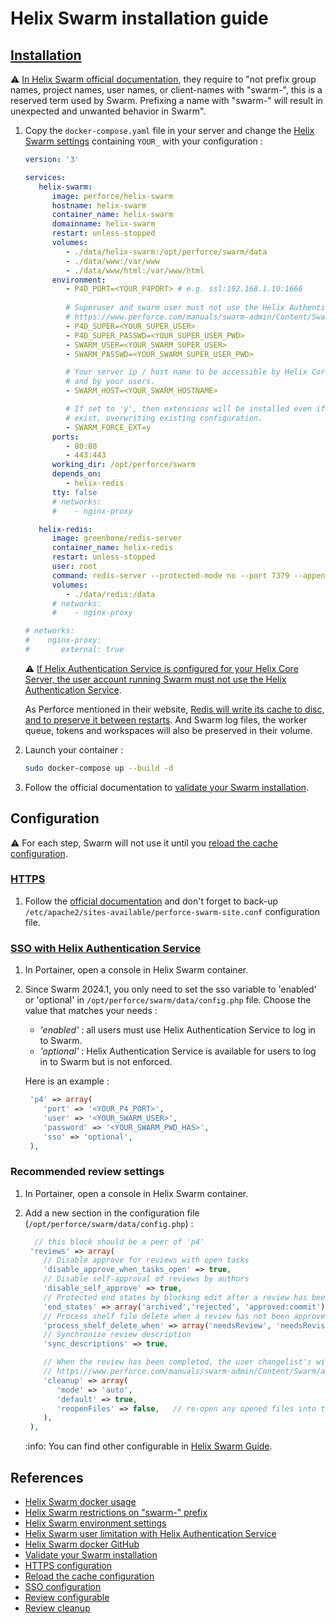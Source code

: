 # Helix Swarm installation guide

## [Installation](https://www.perforce.com/manuals/swarm-admin/Content/Swarm/docker-container.html#Run_Swarm_using_a_Docker_container)

:warning: [In Helix Swarm official documentation](https://www.perforce.com/manuals/swarm-admin/Content/Swarm/chapter.setup.html), they require to "not prefix group names, project names, user names, or client-names with "swarm-", this is a reserved term used by Swarm. Prefixing a name with "swarm-" will result in unexpected and unwanted behavior in Swarm".

1. Copy the `docker-compose.yaml` file in your server and change the [Helix Swarm settings](https://www.perforce.com/manuals/swarm-admin/Content/Swarm/docker-container.html#Advanced_configuration_options) containing `YOUR_` with your configuration :

   ```yaml
   version: '3'

   services:
      helix-swarm:
         image: perforce/helix-swarm
         hostname: helix-swarm
         container_name: helix-swarm
         domainname: helix-swarm
         restart: unless-stopped
         volumes:
            - ./data/helix-swarm:/opt/perforce/swarm/data
            - ./data/www:/var/www
            - ./data/www/html:/var/www/html
         environment:
            - P4D_PORT=<YOUR_P4PORT> # e.g. ssl:192.168.1.10:1666
            
            # Superuser and swarm user must not use the Helix Authentication Service :
            # https://www.perforce.com/manuals/swarm-admin/Content/Swarm/setup.dependencies.html#Helix_Core_Server_automated_user_requirements_for_Swarm
            - P4D_SUPER=<YOUR_SUPER_USER>
            - P4D_SUPER_PASSWD=<YOUR_SUPER_USER_PWD>
            - SWARM_USER=<YOUR_SWARM_SUPER_USER>
            - SWARM_PASSWD=<YOUR_SWARM_SUPER_USER_PWD>

            # Your server ip / host name to be accessible by Helix Core server (e.g 192.168.1.101 or helix-swarm)
            # and by your users.
            - SWARM_HOST=<YOUR_SWARM_HOSTNAME>

            # If set to 'y', then extensions will be installed even if they already
            # exist, overwriting existing configuration.
            - SWARM_FORCE_EXT=y
         ports:
            - 80:80
            - 443:443
         working_dir: /opt/perforce/swarm
         depends_on:
            - helix-redis
         tty: false
         # networks:
         #    - nginx-proxy

      helix-redis:
         image: greenbone/redis-server
         container_name: helix-redis
         restart: unless-stopped
         user: root
         command: redis-server --protected-mode no --port 7379 --appendonly yes
         volumes:
            - ./data/redis:/data
         # networks:
         #    - nginx-proxy

   # networks:
   #    nginx-proxy:
   #       external: true
   ```

   :warning: [If Helix Authentication Service is configured for your Helix Core Server, the user account running Swarm must not use the Helix Authentication Service](https://www.perforce.com/manuals/swarm-admin/Content/Swarm/setup.dependencies.html#Helix_Core_Server_automated_user_requirements_for_Swarm).

   As Perforce mentioned in their website, [Redis will write its cache to disc, and to preserve it between restarts](https://github.com/perforce/helix-swarm-docker/tree/main?tab=readme-ov-file#persisting-containers-production). And Swarm log files, the worker queue, tokens and workspaces will also be preserved in their volume.

2. Launch your container :

   ```bash
   sudo docker-compose up --build -d
   ```

3. Follow the official documentation to [validate your Swarm installation](https://www.perforce.com/manuals/swarm-admin/Content/Swarm/setup.validate_install.html#Validate_your_Swarm_installation).

## Configuration

:warning: For each step, Swarm will not use it until you [reload the cache configuration](https://www.perforce.com/manuals/swarm-admin/Content/Swarm/admin.system_information.html#admin_system_information_cache_info_reload_config).

### [HTTPS](https://www.perforce.com/manuals/swarm/Content/Swarm/setup.post.html#HTTPS)

1. Follow the [official documentation](https://www.perforce.com/manuals/swarm/Content/Swarm/setup.post.html#HTTPS) and don't forget to back-up `/etc/apache2/sites-available/perforce-swarm-site.conf` configuration file.

### [SSO with Helix Authentication Service](https://www.perforce.com/manuals/swarm-admin/Content/Swarm/setup.swarm.html)

1. In Portainer, open a console in Helix Swarm container.

2. Since Swarm 2024.1, you only need to set the sso variable to 'enabled' or 'optional' in `/opt/perforce/swarm/data/config.php` file. Choose the value that matches your needs :

   - *'enabled'* : all users must use Helix Authentication Service to log in to Swarm.
   - *'optional'* : Helix Authentication Service is available for users to log in to Swarm but is not enforced.

   Here is an example :

   ```php
    'p4' => array(
       'port' => '<YOUR_P4_PORT>',
       'user' => '<YOUR_SWARM_USER>',
       'password' => '<YOUR_SWARM_PWD_HAS>',
       'sso' => 'optional',
    ),
   ```

### Recommended review settings

1. In Portainer, open a console in Helix Swarm container.

2. Add a new section in the configuration file (`/opt/perforce/swarm/data/config.php`) :

   ```php
     // this block should be a peer of 'p4'
    'reviews' => array(
       // Disable approve for reviews with open tasks
       'disable_approve_when_tasks_open' => true,
       // Disable self-approval of reviews by authors
       'disable_self_approve' => true,
       // Protected end states by blocking edit after a review has been approved
       'end_states' => array('archived','rejected', 'approved:commit'),
       // Process shelf file delete when a review has not been approved
       'process_shelf_delete_when' => array('needsReview', 'needsRevision'),
       // Synchronize review description
       'sync_descriptions' => true,

       // When the review has been completed, the user changelist's will be deleted :
       // https://www.perforce.com/manuals/swarm-admin/Content/Swarm/admin.review_cleanup.html#Review_cleanup
       'cleanup' => array(
          'mode' => 'auto',
          'default' => true,
          'reopenFiles' => false,   // re-open any opened files into the default changelist
       ),
    ),
   ```

    :info: You can find other configurable in [Helix Swarm Guide](https://www.perforce.com/manuals/swarm-admin/Content/Swarm/admin.reviews.html#Reviews).

## References

- [Helix Swarm docker usage](https://www.perforce.com/manuals/swarm-admin/Content/Swarm/docker-container.html#Run_Swarm_using_a_Docker_container)
- [Helix Swarm restrictions on "swarm-" prefix](https://www.perforce.com/manuals/swarm-admin/Content/Swarm/chapter.setup.html)
- [Helix Swarm environment settings](https://www.perforce.com/manuals/swarm-admin/Content/Swarm/docker-container.html#Advanced_configuration_options)
- [Helix Swarm user limitation with Helix Authentication Service](https://www.perforce.com/manuals/swarm-admin/Content/Swarm/setup.dependencies.html#Helix_Core_Server_automated_user_requirements_for_Swarm)
- [Helix Swarm docker GitHub](https://github.com/perforce/helix-swarm-docker)
- [Validate your Swarm installation](https://www.perforce.com/manuals/swarm-admin/Content/Swarm/setup.validate_install.html#Validate_your_Swarm_installation)
- [HTTPS configuration](https://www.perforce.com/manuals/swarm/Content/Swarm/setup.post.html#HTTPS)
- [Reload the cache configuration](https://www.perforce.com/manuals/swarm-admin/Content/Swarm/admin.system_information.html#admin_system_information_cache_info_reload_config)
- [SSO configuration](https://www.perforce.com/manuals/swarm-admin/Content/Swarm/setup.swarm.html)
- [Review configurable](https://www.perforce.com/manuals/swarm-admin/Content/Swarm/admin.reviews.html#Reviews)
- [Review cleanup](https://www.perforce.com/manuals/swarm-admin/Content/Swarm/admin.review_cleanup.html#Review_cleanup)
